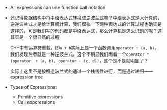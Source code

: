 + All expressions can use function call notation

+ 还记得数据结构中将中缀表达式转换成逆波兰式嘛？中缀表达式是人计算的，逆逆波兰式才是给计算机计算，我们模拟一下两种表达式的计算过程也确实是这样的，可是我们写的代码都是中缀表达式，那么计算机是怎么识别的呢？这其实是一个很自然的过程

  C++中有运算符重载，即`a + b`实际上是一个函数调用`operator + (a, b)`，我们发现后者就是一种逆波兰式，这个不明显我们再看一个`operator * (operator  + (a, b), operator - (c, d))`，这个是不是就明显了？

  实际上这里不是按照逆波兰式的通过一个栈线性进行，而是通过递归——expression tree
  
+ Types of Expressions:

  + Primitive expressions
  + Call exporessions